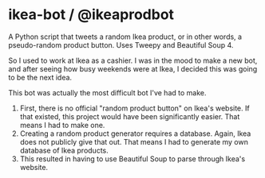 # ikea-bot / @ikeaprodbot
A Python script that tweets a random Ikea product, or in other words, a pseudo-random product button. Uses Tweepy and Beautiful Soup 4. 

So I used to work at Ikea as a cashier. I was in the mood to make a new bot, and after seeing how busy weekends were at Ikea, I decided this was going to be the next idea.

This bot was actually the most difficult bot I've had to make.
1. First, there is no official "random product button" on Ikea's website. If that existed, this project would have been significantly easier. That means I had to make one.
2. Creating a random product generator requires a database. Again, Ikea does not publicly give that out. That means I had to generate my own database of Ikea products.
3. This resulted in having to use Beautiful Soup to parse through Ikea's website. 
